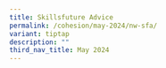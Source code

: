 ```yaml
---
title: Skillsfuture Advice
permalink: /cohesion/may-2024/nw-sfa/
variant: tiptap
description: ""
third_nav_title: May 2024
---
```

